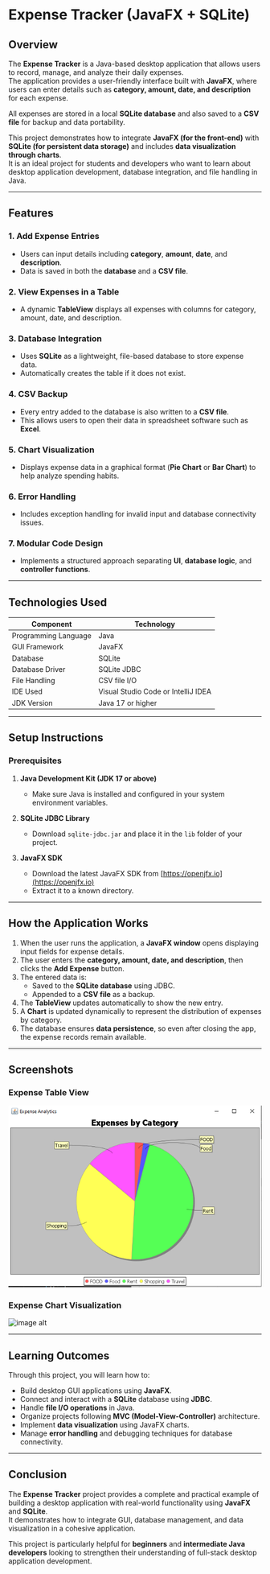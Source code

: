 # Expense Tracker (JavaFX + SQLite)

## Overview
The **Expense Tracker** is a Java-based desktop application that allows users to record, manage, and analyze their daily expenses.  
The application provides a user-friendly interface built with **JavaFX**, where users can enter details such as **category, amount, date, and description** for each expense.  

All expenses are stored in a local **SQLite database** and also saved to a **CSV file** for backup and data portability.

This project demonstrates how to integrate **JavaFX (for the front-end)** with **SQLite (for persistent data storage)** and includes **data visualization through charts**.  
It is an ideal project for students and developers who want to learn about desktop application development, database integration, and file handling in Java.

---

## Features

### 1. Add Expense Entries
- Users can input details including **category**, **amount**, **date**, and **description**.  
- Data is saved in both the **database** and a **CSV file**.

### 2. View Expenses in a Table
- A dynamic **TableView** displays all expenses with columns for category, amount, date, and description.

### 3. Database Integration
- Uses **SQLite** as a lightweight, file-based database to store expense data.  
- Automatically creates the table if it does not exist.

### 4. CSV Backup
- Every entry added to the database is also written to a **CSV file**.  
- This allows users to open their data in spreadsheet software such as **Excel**.

### 5. Chart Visualization
- Displays expense data in a graphical format (**Pie Chart** or **Bar Chart**) to help analyze spending habits.

### 6. Error Handling
- Includes exception handling for invalid input and database connectivity issues.

### 7. Modular Code Design
- Implements a structured approach separating **UI**, **database logic**, and **controller functions**.

---

## Technologies Used

| Component | Technology |
|------------|-------------|
| Programming Language | Java |
| GUI Framework | JavaFX |
| Database | SQLite |
| Database Driver | SQLite JDBC |
| File Handling | CSV file I/O |
| IDE Used | Visual Studio Code or IntelliJ IDEA |
| JDK Version | Java 17 or higher |

---

## Setup Instructions

### Prerequisites
1. **Java Development Kit (JDK 17 or above)**  
   - Make sure Java is installed and configured in your system environment variables.

2. **SQLite JDBC Library**  
   - Download `sqlite-jdbc.jar` and place it in the `lib` folder of your project.

3. **JavaFX SDK**  
   - Download the latest JavaFX SDK from [https://openjfx.io](https://openjfx.io)  
   - Extract it to a known directory.

---

## How the Application Works

1. When the user runs the application, a **JavaFX window** opens displaying input fields for expense details.  
2. The user enters the **category, amount, date, and description**, then clicks the **Add Expense** button.  
3. The entered data is:
   - Saved to the **SQLite database** using JDBC.  
   - Appended to a **CSV file** as a backup.  
4. The **TableView** updates automatically to show the new entry.  
5. A **Chart** is updated dynamically to represent the distribution of expenses by category.  
6. The database ensures **data persistence**, so even after closing the app, the expense records remain available.

---

## Screenshots

### Expense Table View
![image alt](Chart_Expnse_trackr.png)


### Expense Chart Visualization
![image alt]([https://github.com/kaiffaraz/Attendance_System/blob/main/Screenshot%20(42).png?raw=true](https://github.com/kaiffaraz/Expense_Tracker_Java/blob/main/Chart_Expnse_trackr.png?raw=true))


---

## Learning Outcomes
Through this project, you will learn how to:
- Build desktop GUI applications using **JavaFX**.  
- Connect and interact with a **SQLite** database using **JDBC**.  
- Handle **file I/O operations** in Java.  
- Organize projects following **MVC (Model-View-Controller)** architecture.  
- Implement **data visualization** using JavaFX charts.  
- Manage **error handling** and debugging techniques for database connectivity.

---

## Conclusion
The **Expense Tracker** project provides a complete and practical example of building a desktop application with real-world functionality using **JavaFX** and **SQLite**.  
It demonstrates how to integrate GUI, database management, and data visualization in a cohesive application.  

This project is particularly helpful for **beginners** and **intermediate Java developers** looking to strengthen their understanding of full-stack desktop application development.
